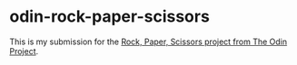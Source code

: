 # odin-rock-paper-scissors

This is my submission for the [Rock, Paper, Scissors project from The Odin Project](https://www.theodinproject.com/lessons/foundations-rock-paper-scissors).